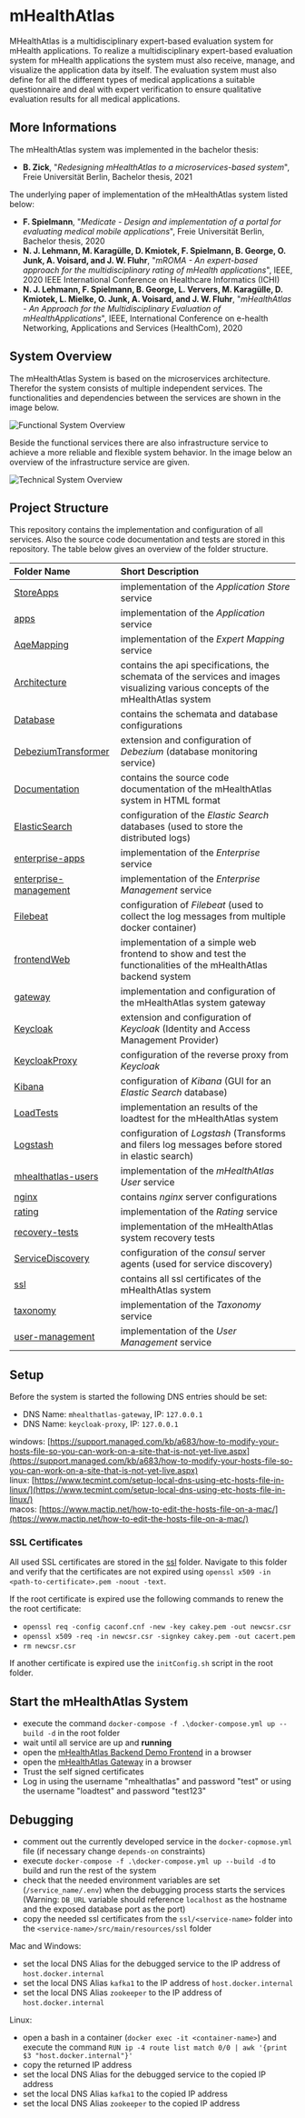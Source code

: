 # mHealthAtlas

MHealthAtlas is a multidisciplinary expert-based evaluation system for mHealth applications. To realize a multidisciplinary expert-based evaluation system for mHealth applications
the system must also receive, manage, and visualize the application data by itself. The evaluation system must also define for all the different types of medical applications a suitable questionnaire and deal with expert verification to ensure qualitative evaluation results for all medical applications.

## More Informations

The mHealthAtlas system was implemented in the bachelor thesis:

* **B. Zick**, "*Redesigning mHealthAtlas to a microservices-based system*", Freie Universität Berlin, Bachelor thesis, 2021

The underlying paper of implementation of the mHealthAtlas system listed below:

* **F. Spielmann**, "*Medicate - Design and implementation of a portal for evaluating medical mobile applications*", Freie Universität Berlin, Bachelor thesis, 2020
* **N. J. Lehmann, M. Karagülle, D. Kmiotek, F. Spielmann, B. George, O. Junk, A. Voisard, and J. W. Fluhr**, "*mROMA - An expert-based approach for the multidisciplinary rating of mHealth applications*", IEEE, 2020  IEEE  International  Conference  on  Healthcare  Informatics (ICHI)
* **N. J. Lehmann, F. Spielmann, B. George, L. Ververs, M. Karagülle, D. Kmiotek, L. Mielke, O. Junk, A. Voisard, and J. W. Fluhr**, "*mHealthAtlas - An Approach for the Multidisciplinary Evaluation of mHealthApplications*", IEEE, International Conference on e-health Networking, Applications and Services (HealthCom), 2020

## System Overview

The mHealthAtlas System is based on the microservices architecture. Therefor the system consists of multiple independent services. The functionalities and dependencies between the services are shown in the image below.

![Functional System Overview](Architecture/images/overview/SystemDesignOverview.png)

Beside the functional services there are also infrastructure service to achieve a more reliable and flexible system behavior. In the image below an overview of the infrastructure service are given.

![Technical System Overview](Architecture/images/overview/SystemOverviewVerticalDiagram.png)

## Project Structure

This repository contains the implementation and configuration of all services. Also the source code documentation and tests are stored in this repository. The table below gives an overview of the folder structure.

| Folder Name          |  Short Description |
| :----               |  :-------------    |
| [StoreApps](StoreApps/README.md) | implementation of the *Application Store* service |
| [apps](apps/README.md) | implementation of the *Application* service |
| [AqeMapping](AqeMapping/README.md) | implementation of the *Expert Mapping* service |
| [Architecture](Architecture/README.md) | contains the api specifications, the schemata of the services and images visualizing various concepts of the mHealthAtlas system |
| [Database](Database/README.md) | contains the schemata and database configurations |
| [DebeziumTransformer](DebeziumTransformer/README.md) | extension and configuration of *Debezium* (database monitoring service) |
| [Documentation](Documentation/README.md) | contains the source code documentation of the mHealthAtlas system in HTML format |
| [ElasticSearch](ElasticSearch/README.md) | configuration of the *Elastic Search* databases (used to store the distributed logs) |
| [enterprise-apps](enterprise-apps/README.md) | implementation of the *Enterprise* service |
| [enterprise-management](enterprise-management/README.md) | implementation of the *Enterprise Management* service |
| [Filebeat](Filebeat/README.md) | configuration of *Filebeat* (used to collect the log messages from multiple docker container) |
| [frontendWeb](frontendWeb/README.md) | implementation of a simple web frontend to show and test the functionalities of the mHealthAtlas backend system |
| [gateway](gateway/README.md) | implementation and configuration of the mHealthAtlas system gateway |
| [Keycloak](Keycloak/README.md) | extension and configuration of *Keycloak* (Identity and Access Management Provider) |
| [KeycloakProxy](KeycloakProxy/README.md) | configuration of the reverse proxy from *Keycloak* |
| [Kibana](Kibana/README.md) | configuration of *Kibana* (GUI for an *Elastic Search* database) |
| [LoadTests](LoadTests/README.md) | implementation an results of the loadtest for the mHealthAtlas system |
| [Logstash](Logstash/README.md) | configuration of *Logstash* (Transforms and filers log messages before stored in elastic search) |
| [mhealthatlas-users](mhealthatlas-users/README.md) | implementation of the *mHealthAtlas User* service |
| [nginx](nginx/README.md) | contains *nginx* server configurations |
| [rating](rating/README.md) | implementation of the *Rating* service |
| [recovery-tests](recovery-tests/README.md) | implementation of the mHealthAtlas system recovery tests |
| [ServiceDiscovery](ServiceDiscovery/README.md) | configuration of the *consul* server agents (used for service discovery) |
| [ssl](ssl/README.md) | contains all ssl certificates of the mHealthAtlas system |
| [taxonomy](taxonomy/README.md) | implementation of the *Taxonomy* service |
| [user-management](user-management/README.md) | implementation of the *User Management* service |

## Setup

Before the system is started the following DNS entries should be set:

* DNS Name: `mhealthatlas-gateway`, IP: `127.0.0.1`
* DNS Name: `keycloak-proxy`, IP: `127.0.0.1`

windows: [https://support.managed.com/kb/a683/how-to-modify-your-hosts-file-so-you-can-work-on-a-site-that-is-not-yet-live.aspx](https://support.managed.com/kb/a683/how-to-modify-your-hosts-file-so-you-can-work-on-a-site-that-is-not-yet-live.aspx)  
linux: [https://www.tecmint.com/setup-local-dns-using-etc-hosts-file-in-linux/](https://www.tecmint.com/setup-local-dns-using-etc-hosts-file-in-linux/)  
macos: [https://www.mactip.net/how-to-edit-the-hosts-file-on-a-mac/](https://www.mactip.net/how-to-edit-the-hosts-file-on-a-mac/)

### SSL Certificates

All used SSL certificates are stored in the [ssl](ssl/) folder. Navigate to this folder and verify that the certificates are not expired using `openssl x509 -in <path-to-certificate>.pem -noout -text`.

If the root certificate is expired use the following commands to renew the the root certificate:

* `openssl req -config caconf.cnf -new -key cakey.pem -out newcsr.csr`
* `openssl x509 -req -in newcsr.csr -signkey cakey.pem -out cacert.pem`
* `rm newcsr.csr`

If another certificate is expired use the `initConfig.sh` script in the root folder.

## Start the mHealthAtlas System

* execute the command `docker-compose -f .\docker-compose.yml up --build -d` in the root folder
* wait until all service are up and **running**
* open the [mHealthAtlas Backend Demo Frontend](https://mhealthatlas:5556/) in a browser
* open the [mHealthAtlas Gateway](https://mhealthatlas-gateway:5555/mhealthatlas/) in a browser
* Trust the self signed certificates
* Log in using the username "mhealthatlas" and password "test" or using the username "loadtest" and password "test123"

## Debugging

* comment out the currently developed service in the `docker-copmose.yml` file (if necessary change `depends-on` constraints)
* execute `docker-compose -f .\docker-compose.yml up --build -d` to build and run the rest of the system
* check that the needed environment variables are set (`/service_name/.env`) when the debugging process starts the services (Warning: `DB_URL` variable should reference `localhost` as the hostname and the exposed database port as the port)
* copy the needed ssl certificates from the `ssl/<service-name>` folder into the `<service-name>/src/main/resources/ssl` folder
  
Mac and Windows:

* set the local DNS Alias for the debugged service to the IP address of `host.docker.internal`
* set the local DNS Alias `kafka1` to the IP address of `host.docker.internal`
* set the local DNS Alias `zookeeper` to the IP address of `host.docker.internal`

Linux:

* open a bash in a container (`docker exec -it <container-name>`) and execute the command `RUN ip -4 route list match 0/0 | awk '{print $3 "host.docker.internal"}'`
* copy the returned IP address
* set the local DNS Alias for the debugged service to the copied IP address
* set the local DNS Alias `kafka1` to the copied IP address
* set the local DNS Alias `zookeeper` to the copied IP address

